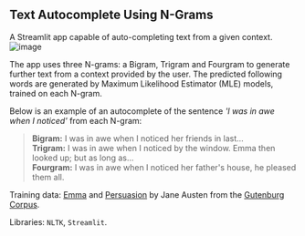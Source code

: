 ## Text Autocomplete Using N-Grams

A Streamlit app capable of auto-completing text from a given context. 
![image](https://github.com/user-attachments/assets/4fa5bb63-25c4-48c2-8413-1190af00757b)

The app uses three N-grams: a Bigram, Trigram and Fourgram to generate further text from a context provided by the user.
The predicted following words are generated by Maximum Likelihood Estimator (MLE) models, trained on each N-gram.  

Below is an example of an autocomplete of the sentence _'I was in awe when I noticed'_ from each N-gram:

>**Bigram:** I was in awe when I noticed her friends in last...  
>**Trigram:** I was in awe when I noticed by the window. Emma then looked up; but as long as...   
>**Fourgram:** I was in awe when I noticed her father's house, he pleased them all.  
  
Training data: [Emma](https://www.gutenberg.org/ebooks/19839) and [Persuasion](https://www.gutenberg.org/ebooks/105) by Jane Austen from the [Gutenburg Corpus](https://www.gutenberg.org/).

Libraries: `NLTK`, `Streamlit`.
